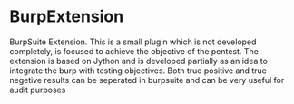 # BurpExtension
BurpSuite Extension. This is a small plugin which is not developed completely, is focused to achieve the objective of the pentest. The extension is based on Jython and is developed partially as an idea to integrate the burp with testing objectives. Both true positive and true negetive results can be seperated in burpsuite and can be very useful for audit purposes

